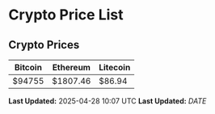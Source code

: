 # Crypto Price List

## Crypto Prices
| Bitcoin | Ethereum | Litecoin |
| ------- | -------- | -------- |
| $94755 | $1807.46 | $86.94 |
**Last Updated:** 2025-04-28 10:07 UTC
**Last Updated:** $DATE$
